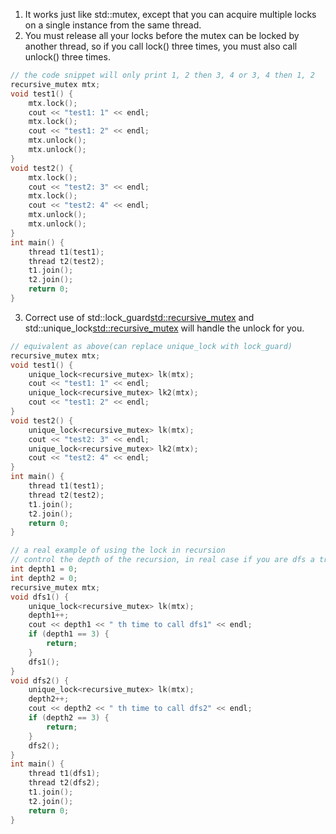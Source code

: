 1. It works just like std::mutex, except that you can acquire multiple locks on a single instance from the same thread.
2. You must release all your locks before the mutex can be locked by another thread, so if you call lock() three times, you must also call unlock() three times. 
```cpp
// the code snippet will only print 1, 2 then 3, 4 or 3, 4 then 1, 2
recursive_mutex mtx;
void test1() {
    mtx.lock();
    cout << "test1: 1" << endl;
    mtx.lock();
    cout << "test1: 2" << endl;
    mtx.unlock();
    mtx.unlock();
}
void test2() {
    mtx.lock();
    cout << "test2: 3" << endl;
    mtx.lock();
    cout << "test2: 4" << endl;
    mtx.unlock();
    mtx.unlock();
}
int main() {
    thread t1(test1);
    thread t2(test2);
    t1.join();
    t2.join();
    return 0;
}
```
3. Correct use of std::lock_guard<std::recursive_mutex> and std::unique_lock<std::recursive_mutex> will handle the unlock for you.
```cpp
// equivalent as above(can replace unique_lock with lock_guard)
recursive_mutex mtx;
void test1() {
    unique_lock<recursive_mutex> lk(mtx);
    cout << "test1: 1" << endl;
    unique_lock<recursive_mutex> lk2(mtx);
    cout << "test1: 2" << endl;
}
void test2() {
    unique_lock<recursive_mutex> lk(mtx);
    cout << "test2: 3" << endl;
    unique_lock<recursive_mutex> lk2(mtx);
    cout << "test2: 4" << endl;
}
int main() {
    thread t1(test1);
    thread t2(test2);
    t1.join();
    t2.join();
    return 0;
}

// a real example of using the lock in recursion
// control the depth of the recursion, in real case if you are dfs a tree then the end will become the leaf node
int depth1 = 0;
int depth2 = 0; 
recursive_mutex mtx;
void dfs1() {
    unique_lock<recursive_mutex> lk(mtx);
    depth1++;
    cout << depth1 << " th time to call dfs1" << endl;
    if (depth1 == 3) {
        return;
    }
    dfs1();
}
void dfs2() {
    unique_lock<recursive_mutex> lk(mtx);
    depth2++;
    cout << depth2 << " th time to call dfs2" << endl;
    if (depth2 == 3) {
        return;
    }
    dfs2();
}
int main() {
    thread t1(dfs1);
    thread t2(dfs2);
    t1.join();
    t2.join();
    return 0;
}
```
